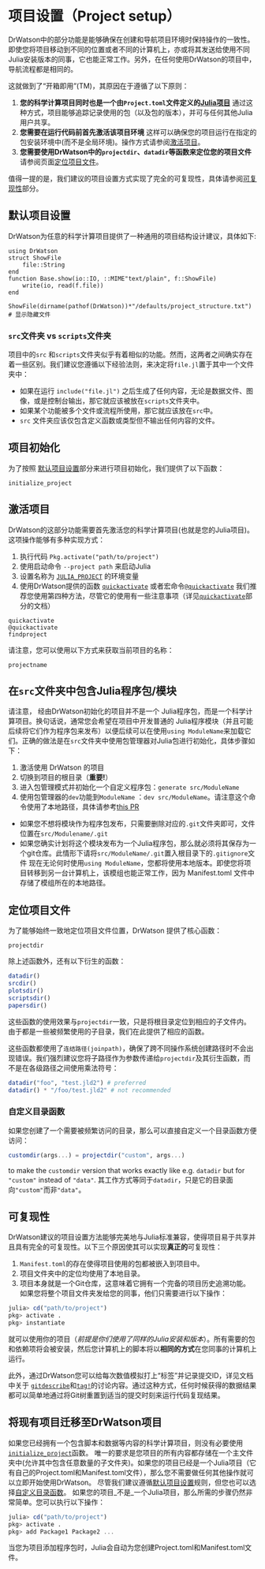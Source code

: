 # 项目设置（Project setup）

DrWatson中的部分功能是能够确保在创建和导航项目环境时保持操作的一致性。即使您将项目移动到不同的位置或者不同的计算机上，亦或将其发送给使用不同Julia安装版本的同事，它也能正常工作。另外，在任何使用DrWatson的项目中，导航流程都是相同的。

这就做到了“开箱即用”(TM)，其原因在于遵循了以下原则：

1. **您的科学计算项目同时也是一个由`Project.toml`文件定义的[Julia项目](https://julialang.github.io/Pkg.jl/v1/environments/)** 通过这种方式，项目能够追踪记录使用的包（以及包的版本），并可与任何其他Julia用户共享。
2. **您需要在运行代码前首先激活该项目环境** 这样可以确保您的项目运行在指定的包安装环境中(而不是全局环境)。操作方式请参阅[激活项目](@ref)。
3. **您需要使用DrWatson中的`projectdir`、`datadir`等函数来定位您的项目文件**  请参阅页面[定位项目文件](@ref)。

值得一提的是，我们建议的项目设置方式实现了完全的可复现性，具体请参阅[可复现性](@ref)部分。

## 默认项目设置

DrWatson为任意的科学计算项目提供了一种通用的项目结构设计建议，具体如下:

```@setup project
using DrWatson
struct ShowFile
    file::String
end
function Base.show(io::IO, ::MIME"text/plain", f::ShowFile)
    write(io, read(f.file))
end
```
```@example project
ShowFile(dirname(pathof(DrWatson))*"/defaults/project_structure.txt") # 显示隐藏文件
```

### `src`文件夹 vs `scripts`文件夹
项目中的`src` 和`scripts`文件夹似乎有着相似的功能。然而，这两者之间确实存在着一些区别。我们建议您遵循以下经验法则，来决定将`file.jl`置于其中一个文件夹中：
* 如果在运行 `include("file.jl")` 之后生成了任何内容，无论是数据文件、图像，或是控制台输出，那它就应该被放在`scripts`文件夹中。
* 如果某个功能被多个文件或流程所使用，那它就应该放在`src`中。
* `src` 文件夹应该仅包含定义函数或类型但不输出任何内容的文件。

## 项目初始化

为了按照 [默认项目设置](@ref)部分来进行项目初始化，我们提供了以下函数：

```@docs
initialize_project
```


## 激活项目
DrWatson的这部分功能需要首先激活您的科学计算项目(也就是您的Julia项目)。
这项操作能够有多种实现方式：
   1. 执行代码 `Pkg.activate("path/to/project")`
   2. 使用启动命令 `--project path` 来启动Julia
   3. 设置名称为 [`JULIA_PROJECT`](https://docs.julialang.org/en/latest/manual/environment-variables/#JULIA_PROJECT-1) 的环境变量
   4. 使用DrWatson提供的函数 [`quickactivate`](@ref) 或者宏命令[`@quickactivate`](@ref)
我们推荐您使用第四种方法，尽管它的使用有一些注意事项（详见[`quickactivate`](@ref)部分的文档）

```@docs
quickactivate
@quickactivate
findproject
```

请注意，您可以使用以下方式来获取当前项目的名称：

```@docs
projectname
```


## 在`src`文件夹中包含Julia程序包/模块
请注意， 经由DrWatson初始化的项目并不是一个 Julia程序包，而是一个科学计算项目。换句话说，通常您会希望在项目中开发普通的 Julia程序模块（并且可能后续将它们作为程序包来发布）以便后续可以在使用`using ModuleName`来加载它们。正确的做法是在`src`文件夹中使用包管理器对Julia包进行初始化，具体步骤如下：

1. 激活使用 DrWatson 的项目
2. 切换到项目的根目录（**重要!**）
3. 进入包管理模式并初始化一个自定义程序包：`generate src/ModuleName`
4. 使用包管理器的`dev`功能到`ModuleName` ：`dev src/ModuleName`。请注意这个命令使用了本地路径，具体请参考[this PR](https://github.com/JuliaLang/Pkg.jl/pull/1215)
* 如果您不想将模块作为程序包发布，只需要删除对应的`.git`文件夹即可，文件位置在`src/Modulename/.git`
* 如果您确实计划将这个模块发布为一个Julia程序包，那么就必须将其保存为一个git仓库。此情形下请将`src/ModuleName/.git`置入根目录下的`.gitignore`文件
现在无论何时使用`using ModuleName`，您都将使用本地版本。即使您将项目转移到另一台计算机上，该模组也能正常工作，因为 Manifest.toml 文件中存储了模组所在的本地路径。


## 定位项目文件
为了能够始终一致地定位项目文件位置，DrWatson 提供了核心函数：

```@docs
projectdir
```
除上述函数外，还有以下衍生的函数：

```julia
datadir()
srcdir()
plotsdir()
scriptsdir()
papersdir()
```
这些函数的使用效果与`projectdir`一致，只是将根目录定位到相应的子文件内。由于都是一些被频繁使用的子目录，我们在此提供了相应的函数。

这些函数都使用了`连结路径(joinpath)`，确保了跨不同操作系统创建路径时不会出现错误。我们强烈建议您将子路径作为参数传递给`projectdir`及其衍生函数，而不是在各级路径之间使用乘法符号：
```julia
datadir("foo", "test.jld2") # preferred
datadir() * "/foo/test.jld2" # not recommended
```

### 自定义目录函数
如果您创建了一个需要被频繁访问的目录，那么可以直接自定义一个目录函数方便访问：

```julia
customdir(args...) = projectdir("custom", args...)
```
to make the `customdir` version that works exactly like e.g. `datadir` but for `"custom"` instead of `"data"`.
其工作方式等同于`datadir`，只是它的目录面向`"custom"`而非`"data"`。

## 可复现性
DrWatson建议的项目设置方法能够完美地与Julia标准兼容，使得项目易于共享并且具有完全的可复现性。以下三个原因使其可以实现**真正的**可复现性：
1. `Manifest.toml`的存在使得项目使用的包都被嵌入到项目中。
2. 项目文件夹中的定位均使用了本地目录。
3. 项目本身就是一个Git仓库，这意味着它拥有一个完备的项目历史追溯功能。
如果您将整个项目文件夹发给您的同事，他们只需要进行以下操作：

```julia
julia> cd("path/to/project")
pkg> activate .
pkg> instantiate
```
就可以使用你的项目（*前提是你们使用了同样的Julia安装和版本*）。所有需要的包和依赖项将会被安装，然后您计算机上的脚本将以**相同的方式**在您同事的计算机上运行。

此外，通过DrWatson您可以给每次数值模拟打上“标签”并记录提交ID，详见文档中关于 [`gitdescribe`](@ref)和[`tag!`](@ref)的讨论内容。通过这种方式，任何时候获得的数据结果都可以简单地通过将Git树重置到适当的提交时刻来运行代码复现结果。


## 将现有项目迁移至DrWatson项目
如果您已经拥有一个包含脚本和数据等内容的科学计算项目，则没有必要使用 [`initialize_project`](@ref)函数。
唯一的要求是您项目的所有内容都存储在一个主文件夹中(允许其中包含任意数量的子文件夹)。如果您的项目已经是一个Julia项目（它有自己的Project.toml和Manifest.toml文件），那么您不需要做任何其他操作就可以立即开始使用DrWatson。
尽管我们建议遵循[默认项目设置](@ref)规则，但您也可以选择[自定义目录函数](@ref)。
如果您的项目_不是_一个Julia项目，那么所需的步骤仍然非常简单。您可以执行以下操作：
```julia
julia> cd("path/to/project")
pkg> activate .
pkg> add Package1 Package2 ...
```
当您为项目添加程序包时，Julia会自动为您创建Project.toml和Manifest.toml文件。
